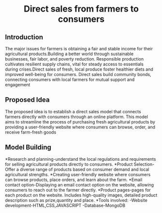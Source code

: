 <h1 align="center"> Direct sales from farmers to consumers </h1> 

<h2>Introduction</h2>
<p>The major issues for farmers is obtaining a fair and stable income for their  agricultural products.Building a better world through sustainable businesses, fair labor, and poverty reduction. Responsible production cultivates resilient supply chains, vital for steady access to essentials during crises.Direct sales of fresh, local produce foster healthier diets and improved well-being for consumers. Direct sales build community bonds, connecting consumers with local farmers for mutual support and engagement</p>

<h2>Proposed Idea</h2>
<p>The proposed idea is to establish a direct sales model that connects farmers directly with consumers through an online platform. This model aims to streamline the process of purchasing fresh agricultural products by providing a user-friendly website where consumers can browse, order, and receive farm-fresh goods</p>

<h2>Model Building</h2>
<p>
*Research and planning-understand the local regulations and requirements for selling agricultural products directly to consumers.
*Product Selection- Offer a diverse range of products based on consumer demand and local agricultural strengths.
*Creating user-friendly website where consumers can browse products, place orders, and learn about the farm.
*Email contact option-Displaying an email contact option on the website, allowing consumers to reach out to the farmer directly.
*Product pages-pages for each product on the website. Includes high-quality images, detailed product description such as prize,quantity and place.
*Tools involved:
        -Website development-HTML,CSS,JAVASCRIPT
        -Database-MongoDB
</p>

